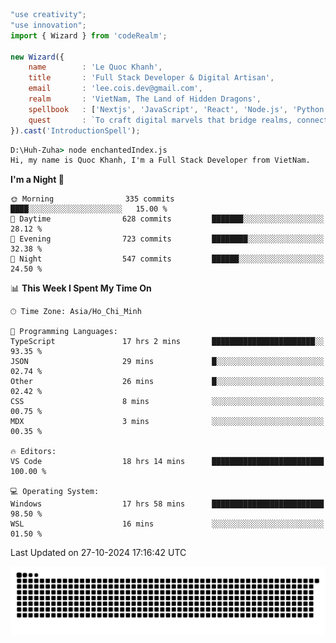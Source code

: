 <!--x axis divider-->

```js 
"use creativity";
"use innovation";
import { Wizard } from 'codeRealm';

new Wizard({
    name        : 'Le Quoc Khanh',
    title       : 'Full Stack Developer & Digital Artisan',
    email       : 'lee.cois.dev@gmail.com',
    realm       : 'VietNam, The Land of Hidden Dragons',
    spellbook   : ['Nextjs', 'JavaScript', 'React', 'Node.js', 'Python', 'Django', 'Cloud Services'],
    quest       : `To craft digital marvels that bridge realms, connect cultures, and bring imagination to life.`,
}).cast('IntroductionSpell');
```

```cmd
D:\Huh-Zuha> node enchantedIndex.js
Hi, my name is Quoc Khanh, I'm a Full Stack Developer from VietNam.
```
<!--START_SECTION:waka-->
**I'm a Night 🦉** 

```text
🌞 Morning                335 commits         ████░░░░░░░░░░░░░░░░░░░░░   15.00 % 
🌆 Daytime                628 commits         ███████░░░░░░░░░░░░░░░░░░   28.12 % 
🌃 Evening                723 commits         ████████░░░░░░░░░░░░░░░░░   32.38 % 
🌙 Night                  547 commits         ██████░░░░░░░░░░░░░░░░░░░   24.50 % 
```


📊 **This Week I Spent My Time On** 

```text
🕑︎ Time Zone: Asia/Ho_Chi_Minh

💬 Programming Languages: 
TypeScript               17 hrs 2 mins       ███████████████████████░░   93.35 % 
JSON                     29 mins             █░░░░░░░░░░░░░░░░░░░░░░░░   02.74 % 
Other                    26 mins             █░░░░░░░░░░░░░░░░░░░░░░░░   02.42 % 
CSS                      8 mins              ░░░░░░░░░░░░░░░░░░░░░░░░░   00.75 % 
MDX                      3 mins              ░░░░░░░░░░░░░░░░░░░░░░░░░   00.35 % 

🔥 Editors: 
VS Code                  18 hrs 14 mins      █████████████████████████   100.00 % 

💻 Operating System: 
Windows                  17 hrs 58 mins      █████████████████████████   98.50 % 
WSL                      16 mins             ░░░░░░░░░░░░░░░░░░░░░░░░░   01.50 % 
```


 Last Updated on 27-10-2024 17:16:42 UTC
<!--END_SECTION:waka-->
<picture>
  <source media="(prefers-color-scheme: dark)" srcset="https://raw.githubusercontent.com/leecois/leecois/output/github-contribution-grid-snake-dark.svg">
  <source media="(prefers-color-scheme: light)" srcset="https://raw.githubusercontent.com/leecois/leecois/output/github-contribution-grid-snake.svg">
  <img alt="github contribution grid snake animation" src="https://raw.githubusercontent.com/leecois/leecois/output/github-contribution-grid-snake.svg">
</picture>
